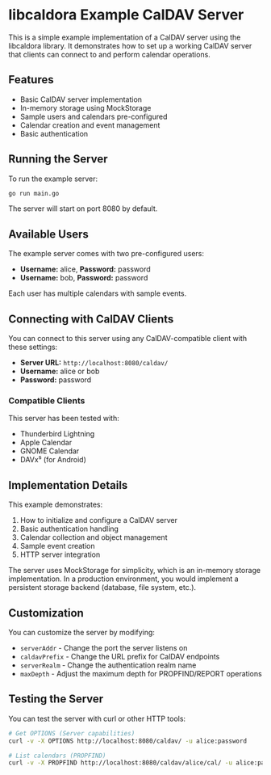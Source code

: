 # libcaldora Example CalDAV Server

This is a simple example implementation of a CalDAV server using the libcaldora library. It demonstrates how to set up a working CalDAV server that clients can connect to and perform calendar operations.

## Features

- Basic CalDAV server implementation
- In-memory storage using MockStorage
- Sample users and calendars pre-configured
- Calendar creation and event management
- Basic authentication

## Running the Server

To run the example server:

```bash
go run main.go
```

The server will start on port 8080 by default.

## Available Users

The example server comes with two pre-configured users:

- **Username:** alice, **Password:** password
- **Username:** bob, **Password:** password

Each user has multiple calendars with sample events.

## Connecting with CalDAV Clients

You can connect to this server using any CalDAV-compatible client with these settings:

- **Server URL:** `http://localhost:8080/caldav/`
- **Username:** alice or bob
- **Password:** password

### Compatible Clients

This server has been tested with:

- Thunderbird Lightning
- Apple Calendar
- GNOME Calendar
- DAVx⁵ (for Android)

## Implementation Details

This example demonstrates:

1. How to initialize and configure a CalDAV server
2. Basic authentication handling
3. Calendar collection and object management
4. Sample event creation
5. HTTP server integration

The server uses MockStorage for simplicity, which is an in-memory storage implementation. In a production environment, you would implement a persistent storage backend (database, file system, etc.).

## Customization

You can customize the server by modifying:

- `serverAddr` - Change the port the server listens on
- `caldavPrefix` - Change the URL prefix for CalDAV endpoints
- `serverRealm` - Change the authentication realm name
- `maxDepth` - Adjust the maximum depth for PROPFIND/REPORT operations

## Testing the Server

You can test the server with curl or other HTTP tools:

```bash
# Get OPTIONS (Server capabilities)
curl -v -X OPTIONS http://localhost:8080/caldav/ -u alice:password

# List calendars (PROPFIND)
curl -v -X PROPFIND http://localhost:8080/caldav/alice/cal/ -u alice:password -H "Depth: 1" -H "Content-Type: application/xml" --data '<?xml version="1.0" encoding="utf-8"?><propfind xmlns="DAV:"><prop><resourcetype/><displayname/></prop></propfind>'
```